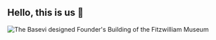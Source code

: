 ## Hello, this is us 👋

![The Basevi designed Founder's Building of the Fitzwilliam Museum](https://fitz-cms-images.s3.eu-west-2.amazonaws.com/fitz_portico.jpeg)
